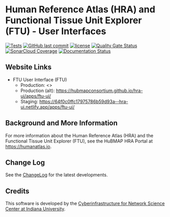 # Human Reference Atlas (HRA) and Functional Tissue Unit Explorer (FTU) - User Interfaces

[![Tests]()](https://github.com/hubmapconsortium/hra-ui/actions/workflows/ci.yml)
[![GitHub last commit]()](https://github.com/hubmapconsortium/hra-ui/commits/develop)
[![license](https://img.shields.io/github/license/mashape/apistatus.svg)](LICENSE)
[![Quality Gate Status]()](https://sonarcloud.io/project/overview?id=hubmapconsortium_hra-ui)
[![SonarCloud Coverage]()](https://sonarcloud.io/component_measures?metric=Coverage&id=hubmapconsortium_hra-ui)
[![Documentation Status]()]()

## Website Links

- FTU User Interface (FTU)
  - Production: <>
  - Production (alt): <https://hubmapconsortium.github.io/hra-ui/apps/ftu-ui/>
  - Staging: <https://64f0c0ffc17975786b59d93a--hra-ui.netlify.app/apps/ftu-ui/>

## Background and More Information

For more information about the Human Reference Atlas (HRA) and the Functional Tissue Unit Explorer (FTU), see the HuBMAP HRA Portal at <https://humanatlas.io>.

## Change Log

See the [ChangeLog](CHANGELOG.md) for the latest developments.

## Credits

This software is developed by the [Cyberinfrastructure for Network Science Center at Indiana University](http://cns.iu.edu/).
